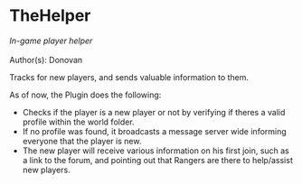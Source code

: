 TheHelper
=========

<i>In-game player helper</i><br/>
<br/>
Author(s): Donovan
<br/>

Tracks for new players, and sends valuable information to them.

As of now, the Plugin does the following:

- Checks if the player is a new player or not by verifying if theres a valid profile within the world folder.
- If no profile was found, it broadcasts a message server wide informing everyone that the player is new.
- The new player will receive various information on his first join, such as a link to the forum, and pointing out that Rangers are there to help/assist new players.
